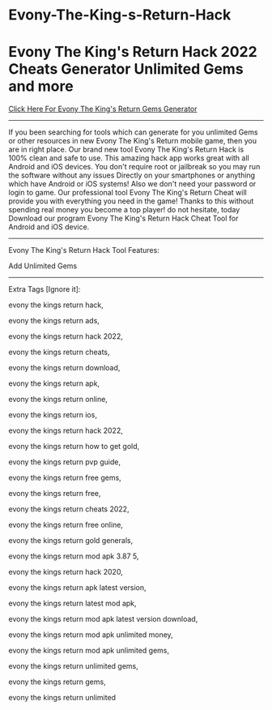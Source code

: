 # Evony-The-King-s-Return-Hack

# Evony The King's Return Hack 2022 Cheats Generator Unlimited Gems and more

[Click Here For Evony The King's Return Gems Generator](https://gamergeek.xyz/etkfb/)

----

If you been searching for tools which can generate for you unlimited Gems or other resources in new Evony The King's Return mobile game, then you are in right place. Our brand new tool Evony The King's Return Hack is 100% clean and safe to use. This amazing hack app works great with all Android and iOS devices. You don't require root or jailbreak so you may run the software without any issues Directly on your smartphones or anything which have Android or iOS systems! Also we don't need your password or login to game. Our professional tool Evony The King's Return Cheat will provide you with everything you need in the game! Thanks to this without spending real money you become a top player! do not hesitate, today Download our program Evony The King's Return Hack Cheat Tool for Android and iOS device.

----

Evony The King's Return Hack Tool Features:

Add Unlimited Gems

---

Extra Tags [Ignore it]:

evony the kings return hack,

evony the kings return ads,

evony the kings return hack 2022,

evony the kings return cheats,

evony the kings return download,

evony the kings return apk,

evony the kings return online,

evony the kings return ios,

evony the kings return hack 2022,

evony the kings return how to get gold,

evony the kings return pvp guide,

evony the kings return free gems,

evony the kings return free,

evony the kings return cheats 2022,

evony the kings return free online,

evony the kings return gold generals,

evony the kings return mod apk 3.87 5,

evony the kings return hack 2020,

evony the kings return apk latest version,

evony the kings return latest mod apk,

evony the kings return mod apk latest version download,

evony the kings return mod apk unlimited money,

evony the kings return mod apk unlimited gems,

evony the kings return unlimited gems,

evony the kings return gems,

evony the kings return unlimited
